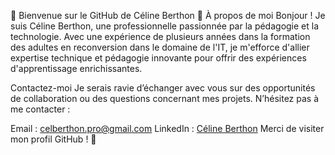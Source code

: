 🌟 Bienvenue sur le GitHub de Céline Berthon 🌟
À propos de moi
Bonjour ! Je suis Céline Berthon, une professionnelle passionnée par la pédagogie et la technologie. Avec une expérience de plusieurs années dans la formation des adultes en reconversion dans le domaine de l'IT, je m'efforce d'allier expertise technique et pédagogie innovante pour offrir des expériences d'apprentissage enrichissantes.

Contactez-moi
Je serais ravie d’échanger avec vous sur des opportunités de collaboration ou des questions concernant mes projets. N’hésitez pas à me contacter :

Email : celberthon.pro@gmail.com
LinkedIn : [Céline Berthon](https://www.linkedin.com/in/celberthon33/)
Merci de visiter mon profil GitHub ! 🌟
